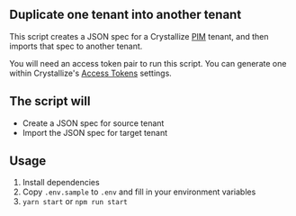 ## Duplicate one tenant into another tenant

This script creates a JSON spec for a Crystallize [PIM](https://crystallize.com/product/product-information-management) tenant, and then imports that spec to another tenant.

You will need an access token pair to run this script. You can generate one within Crystallize's [Access Tokens](https://pim.crystallize.com/settings/access-tokens) settings.

## The script will

- Create a JSON spec for source tenant
- Import the JSON spec for target tenant

## Usage

1. Install dependencies
2. Copy `.env.sample` to `.env` and fill in your environment variables
3. `yarn start` or `npm run start`

